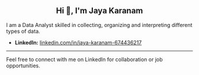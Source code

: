 <h2 align="center">Hi 👋, I'm Jaya Karanam</h2>
<p align="left">I am a Data Analyst skilled in collecting, organizing and interpreting different types of data.</p>



- **LinkedIn:** [linkedin.com/in/jaya-karanam-674436217](link_to_your_linkedin_profile)

---

Feel free to connect with me on LinkedIn for collaboration or job opportunities.


